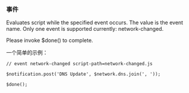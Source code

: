 ### 事件

Evaluates script while the specified event occurs. The value is the event name. Only one event is supported currently: network-changed.

Please invoke $done() to complete.

一个简单的示例：

```
// event network-changed script-path=network-changed.js

$notification.post('DNS Update', $network.dns.join(', '));

$done();
```

